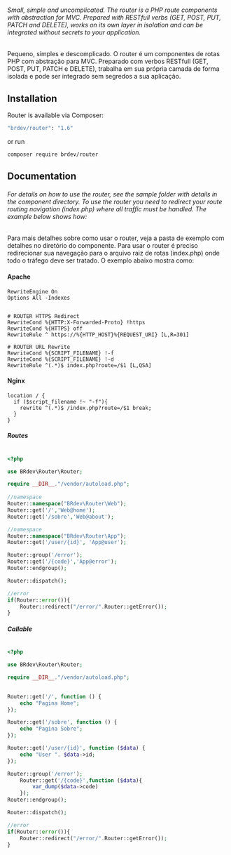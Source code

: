 ###### Small, simple and uncomplicated. The router is a PHP route components with abstraction for MVC. Prepared with RESTfull verbs (GET, POST, PUT, PATCH and DELETE), works on its own layer in isolation and can be integrated without secrets to your application.

Pequeno, simples e descomplicado. O router é um componentes de rotas PHP com abstração para MVC. Preparado com verbos
RESTfull (GET, POST, PUT, PATCH e DELETE), trabalha em sua própria camada de forma isolada e pode ser integrado sem
segredos a sua aplicação.

## Installation

Router is available via Composer:

```bash
"brdev/router": "1.6"
```

or run

```bash
composer require brdev/router
```

## Documentation

###### For details on how to use the router, see the sample folder with details in the component directory. To use the router you need to redirect your route routing navigation (index.php) where all traffic must be handled. The example below shows how:

Para mais detalhes sobre como usar o router, veja a pasta de exemplo com detalhes no diretório do componente. Para usar
o router é preciso redirecionar sua navegação para o arquivo raiz de rotas (index.php) onde todo o tráfego deve ser
tratado. O exemplo abaixo mostra como:

#### Apache

```apacheconfig
RewriteEngine On
Options All -Indexes


# ROUTER HTTPS Redirect
RewriteCond %{HTTP:X-Forwarded-Proto} !https
RewriteCond %{HTTPS} off
RewriteRule ^ https://%{HTTP_HOST}%{REQUEST_URI} [L,R=301]

# ROUTER URL Rewrite
RewriteCond %{SCRIPT_FILENAME} !-f
RewriteCond %{SCRIPT_FILENAME} !-d
RewriteRule ^(.*)$ index.php?route=/$1 [L,QSA]
```

#### Nginx

````nginxconfig
location / {
  if ($script_filename !~ "-f"){
    rewrite ^(.*)$ /index.php?route=/$1 break;
  }
}
````

##### Routes

```php

<?php

use BRdev\Router\Router;

require __DIR__."/vendor/autoload.php";
 
//namespace
Router::namespace("BRdev\Router\Web");
Router::get('/','Web@home');
Router::get('/sobre','Web@about');

//namespace
Router::namespace("BRdev\Router\App");
Router::get('/user/{id}', 'App@user');

Router::group('/error');
Router::get('/{code}','App@error');
Router::endgroup();

Router::dispatch();

//error
if(Router::error()){
    Router::redirect("/error/".Router::getError());
}

```

##### Callable

```php

<?php

use BRdev\Router\Router;

require __DIR__."/vendor/autoload.php";
 

Router::get('/', function () {
    echo "Pagina Home";
});

Router::get('/sobre', function () {
    echo "Pagina Sobre";
});

Router::get('/user/{id}', function ($data) {
    echo "User ". $data->id;
});

Router::group('/error');
    Router::get('/{code}',function ($data){
        var_dump($data->code)
    });
Router::endgroup();

Router::dispatch();

//error
if(Router::error()){
    Router::redirect("/error/".Router::getError());
}

```
